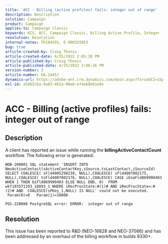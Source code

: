 ```yaml
---
title: 'ACC - Billing (active profiles) fails: integer out of range'
description: Description
solution: Campaign
product: Campaign
applies-to: Campaign Classic
keywords: KCS, ACC, Campaign Classic, Billing Active Profile, Integer
resolution: Resolution
internal-notes: TK184291, E-000325853
bug: true
article-created-by: Craig Thonis
article-created-date: 4/25/2022 2:05:38 PM
article-published-by: Craig Thonis
article-published-date: 4/25/2022 2:06:26 PM
version-number: 3
article-number: KA-14457
dynamics-url: https://adobe-ent.crm.dynamics.com/main.aspx?forceUCI=1&pagetype=entityrecord&etn=knowledgearticle&id=08b27dc6-a0c4-ec11-a7b6-0022480a1ec2
exl-id: a5465cba-9a83-462a-90a8-ef4a68b61e8e
---
```

# ACC - Billing (active profiles) fails: integer out of range

## Description


A client has reported an issue while running the <b>billingActiveContactCount </b>workflow. The following error is generated:

`WDB-200001 SQL statement 'INSERT INTO NmsActiveContact(sActiveContactKey,sSource,tsLastContact,iSourceId) SELECT COALESCE( sFld4005298238, NULL),COALESCE( sFld4007002175, NULL),COALESCE( tsFld4007002176, NULL),COALESCE( CASE iEnaFld869990403 WHEN 1 THEN biFld869990403 ELSE NULL END, 0)  FROM wkf183571193_18893_1 WHERE iRecProcState:#(1)# AND iRecProcState=:#(2)# AND  COALESCE(sPKey_1,NULL) IS NULL' could not be executed.   Param(0)=0   Param(1)=10000`

`PGS-220000 PostgreSQL error: ERROR:  integer out of range `


## Resolution


This issue has been reported to R&D (NEO-16828 and NEO-37066) and has been addressed by an overhaul of the billing workflow in builds 9330+.
